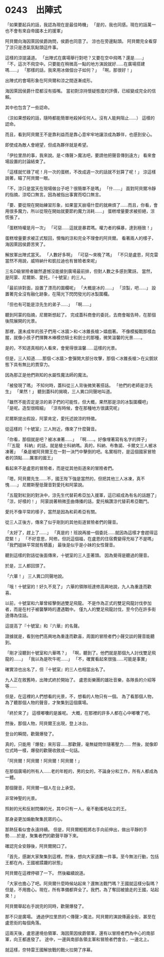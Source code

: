 # 0243　出陣式

「如果要起兵的話，我認為現在是最佳時機」
「是的，我也同感。現在的話萬一也不會有來自帝國本土的援軍」

阿貝爾向海因萊因侯爵詢問，侯爵也同意了。
涼也在旁邊點頭。
阿貝爾完全看穿了涼只是憑氣氛點頭這件事。

這樣的涼提議道。
「出陣式在廣場舉行對吧？又要在空中飛嗎？還是……」
「不，這次不飛空中。只要能在稍微高一點的地方演說就好……在廣場搭建嗎……」
「那樣的話，我來用冰做個台子如何？」
「啊，那很好！」

出陣式的會場形象在阿貝爾和涼之間逐漸成形。

海因萊因侯爵什麼都沒有插嘴。
當初對涼持懷疑態度的評價，已經變成完全的信賴。

其中也包含了一些認命。

（涼如果想殺的話，隨時都能簡單地殺掉任何人。沒有人能夠阻止……）
這樣的認命。

而且，看到阿貝爾王不是靠利益而是靠心意牢牢地讓涼成為夥伴，也感到安心。

即使成為敵人會絕望，但成為夥伴就是希望。

「伊拉里昂的事，我來說。是＜傳聲＞魔法吧，要請他把聲音傳到遠方」
看來會場設置的討論結束了。

「這樣就忙碌了呢！月一次的蛋糕，不改成週一次的話就不划算了呢！」
涼這樣說著，瞄了阿貝爾一眼。

「不，涼只是當天在現場做台子吧？很簡單不是嗎」
「什……」
面對阿貝爾冷靜的指摘，涼啞口無言。因為被指出事實而啞口無言。

「要、要從現在開始練習形象，如果當天崩塌什麼的就麻煩了……而且，你看，會用很多魔力，所以從現在開始就要節約魔力消耗……」
蛋糕增量要求被拒絕，涼慌張了。

「蛋糕特權是月一次」
「可惡……這就是暴君嗎。權力者的橫暴，達到極致！」

蛋糕增量要求被正式駁回，懊悔的涼和完全不理會的阿貝爾。
看著兩人的樣子，海因萊因侯爵苦笑了。

解放軍出陣式當天。
「人數好多啊」
「可惡～來晚了嗎」
「不只是盧恩，阿克雷當然不用說，威特納什和凱拉迪也有冒險者來呢」

三名D級冒險者雖然遺憾沒能搶到廣場最前排，但對人數之多感到驚訝。
當然，是阿蒙、尼爾斯、愛托，『十號室』的三人。

「最前排對面，設置了漂亮的圍欄呢」
「大概是冰的……」
「涼製，吧……」
設置著完全沒有融化跡象，在陽光下閃閃發光的冰製圍欄。

「但也有可能是涼先生的弟子……」
「啊……」

聽到阿蒙的指摘，尼爾斯想起了。
完成蓋科商會的委託，去商會報告時，在那個後院展開的光景。

那裡，還未成年的孩子們用＜冰牆＞和＜冰錐長槍＞嬉戲著。
不像模擬戰那樣血腥，就像小孩子們揮舞木棒模仿騎士和劍士的那種，微笑溫馨的光景……。

是的，不知道真相的人看來，會覺得很溫馨……這樣的光景。

但是，三人知道……那個＜冰牆＞會彈開大部分攻擊，那個＜冰錐長槍＞在尖銳狀態下具有無比的貫穿力。

因為那正是他們熟知的水屬性魔法師的魔法。

「被發現了嗎」
不知何時，蓋科從三人背後微笑著搭話。
「他們的老師是涼先生」
「果然！」
聽到蓋科的揭曉，三人異口同聲地叫道。

「雖然不能否定是涼的弟子們的可能性，但大概，果然那是涼的冰製圍欄吧」
「是呢。造型很精細」
「涼有時候，會在那種地方很講究呢」

尼爾斯提出假設，阿蒙肯定，愛托述說涼的特徵。

從這樣的『十號室』三人附近，傳來了什麼聲音。

「你看，那個就是吧？被冰凍著……」
「啊……。好像埋著寫有名字的牌子」
「『五龍　科納』的話，就是槍士科納嗎。真的，科納、布魯諾、卡爾文三人被冰凍著」
「桑是被阿貝爾王在一對一決鬥中擊倒的吧。名實相符，是這個國家冒險者的頂點……厲害的國王」

看起來不是盧恩的冒險者，而是從其他街道來的冒險者們。

「嗯，阿貝爾先生……不，國王陛下強是當然的，但把其他三人冰凍，真不愧……」
尼爾斯壓低聲音對愛托和阿蒙說。

「五龍對紅劍的對決中，涼先生代替莉希亞加入援軍，這已經成為有名的話題了」
「涼，好樣的！」
阿蒙說著稍微歪曲傳播的話，愛托稱讚涼代替莉希亞戰鬥。

愛托不像平常的樣子，當然是因為和莉希亞有關。

從三人正後方，傳來了似乎剛到的其他街道冒險者們的聲音。

「太好了，趕上了……」
「真是的！班說再接一個委託……就因為這樣才會趕得這麼緊！」
「不好意思，阿修。但託這個福，在盧恩的住宿費變得充裕了不是嗎」
「我們姐妹平常就有積蓄」
最後是似乎是小妹的女性聲音。

聽到這樣的對話從後面傳來，十號室的三人歪著頭。
因為覺得是聽過的聲音。

於是，三人都回頭了。

「六華！」
三人異口同聲地說。

「哦！十號室的！好久不見了」
六華的領隊班達修高興地說，九人為重逢而歡喜。

以前，十號室和六華曾經擊倒過雙足飛龍。
不是作為正式的雙足飛龍討伐參加者，而是在村子被襲擊時的遭遇戰中。
僅九人的雙足飛龍討伐，至今仍在許多街道傳為佳話。

這提高了『十號室』和『六華』的名聲。

證據就是，看到他們高興地為重逢而歡喜，周圍的冒險者們小聲交談的聲音能聽到。

「剛才沒聽到十號室和六華嗎？」
「啊，聽到了。他們就是那個九人討伐雙足飛龍的……」
「我以為是吹牛呢……」
「不，確實看起來很強……可能是事實」

確實涼也出名了，但『十號室』的三人也相當出名了。

九人正在敘舊時，出陣式終於開始了。
盧恩街樂團的雄壯音樂，各隊長的介紹等等……

但是，在這裡的人們想看的光景，不，想看的人物只有一個。
為了看那個人物，為了聽那個人物的聲音，才聚集到這個廣場。

「終於來了」
這樣嘟囔的是誰呢。
大概，在那裡的許多人都在心中嘟囔了吧。

然後，那個人物，阿貝爾王出現，登上冰台。

登台的瞬間，歡聲爆發了。

真的，只能用『爆發』來形容……那歡聲，毫無疑問伴隨著壓力……
然後，就像即位式時一樣，爆發的歡聲收斂成一句話。

「阿貝爾！阿貝爾！阿貝爾！阿貝爾！」

在那個廣場的所有人……老的年輕的，男的女的，不論身分和工作，所有人都成為一體。

那個聲音，阿貝爾一個人在台上承受。

非常神聖的光景。

照射的光和反射閃爍的光，其中只有一人，毫不動搖地站立的王。

那身姿更加煽動聚集民眾的心。

那熱狂看似會永遠持續。
但是，阿貝爾輕輕將右手向前伸出，做出平靜的手勢……於是，聚集者們的歡聲平靜下來。

確認完全安靜後，阿貝爾開口了。

「首先，感謝大家聚集到這裡。然後，想向大家道歉一件事。至今無法行動，包括王都在內，王國被蹂躪的狀態」

阿貝爾在這裡停頓了一下。
然後繼續說道。

「大家也擔心了吧。阿貝爾什麼時候站起來？還無法戰鬥嗎？王國就這樣分裂嗎？但是，不用擔心。現在，所有準備都齊全了。我們，為了奪回被搶走的王國，站起來！」

阿貝爾舉起右手說完的同時，歡聲爆發了。

那不只是廣場。
通過伊拉里昂的＜傳聲＞魔法，阿貝爾的演說傳遍全街，甚至在盧恩街的每個角落。

這兩天後，盧恩邊境伯領軍、海因萊因侯爵領軍，還有以冒險者們為中心的南部軍，向王都進發了。
途中，一邊與南部各領主軍和冒險者們會合，一邊北上。

就這樣，奈特雷王國解放戰的戰火拉開了序幕。